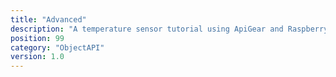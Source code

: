 ```yaml
---
title: "Advanced"
description: "A temperature sensor tutorial using ApiGear and Raspberry Pi"
position: 99
category: "ObjectAPI"
version: 1.0
---
```

